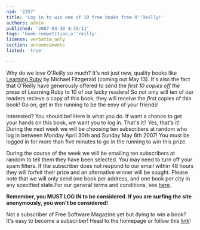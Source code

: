 ```yaml
---
nid: '2257'
title: 'Log in to win one of 10 free books from O''Reilly!'
authors: admin
published: '2007-04-30 4:39:11'
tags: 'book-competition,o''reilly'
license: verbatim_only
section: announcements
listed: 'true'

---
```

Why do we love O'Reilly so much? It's not just new, quality books like [Learning Ruby](http://www.oreilly.com/catalog/9780596529864/index.html) by Michael Fitzgerald (coming out May 13). It's also the fact that O'Reilly have generously offered to send the _first 10 copies off the press_ of Learning Ruby to 10 of our lucky readers! So not only will ten of our readers recieve a copy of this book, they will receive the _first_ copies of this book! Go on, get in the running to be the envy of your friends!

Interested? You should be! Here is what you do. If want a chance to get your hands on this book, we want you to log in. That's it? Yes, that's it! During the next week we will be choosing ten subscribers at random who log in between Monday April 30th and Sunday May 6th 2007! You must be logged in for more than five minutes to go in the running to win this prize.

During the course of the week we will be emailing ten subscribers at random to tell them they have been selected. You may need to turn off your spam filters. If the subscriber does not respond to our email within 48 hours they will forfeit their prize and an alternative winner will be sought. Please note that we will only send one book per address, and one book per city in any specified state.For our general terms and conditions, see [here](http://www.freesoftwaremagazine.com/terms_and_conditions).

**Remember, you MUST LOG IN to be considered. If you are surfing the site anonymously, you won't be considered!**

Not a subscriber of Free Software Magazine yet but dying to win a book? It's easy to become a subscriber! Head to the homepage or follow this [link]( http://www.freesoftwaremagazine.com/user/register)!

